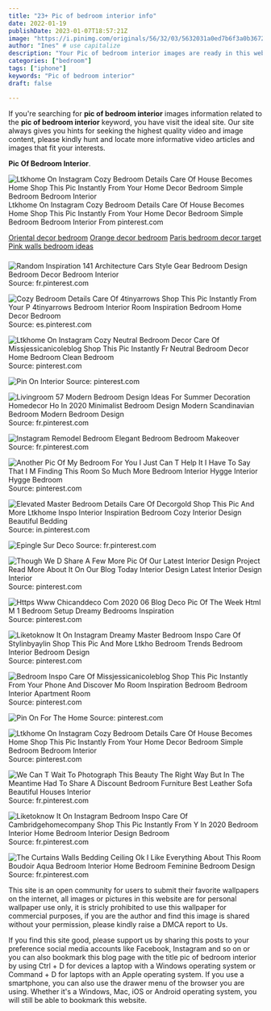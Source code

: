 ```yaml
---
title: "23+ Pic of bedroom interior info"
date: 2022-01-19
publishDate: 2023-01-07T18:57:21Z
image: "https://i.pinimg.com/originals/56/32/03/5632031a0ed7b6f3a0b3672d897bb3f6.jpg"
author: "Ines" # use capitalize
description: "Your Pic of bedroom interior images are ready in this website. Pic of bedroom interior are a topic that is being searched for and liked by netizens today. You can Get the Pic of bedroom interior files here. Download all royalty-free photos."
categories: ["bedroom"]
tags: ["iphone"]
keywords: "Pic of bedroom interior"
draft: false

---
```


If you're searching for **pic of bedroom interior** images information related to the **pic of bedroom interior** keyword, you have visit the ideal  site.  Our site always  gives you  hints  for seeking  the highest  quality video and image  content, please kindly hunt and locate more informative video articles and images  that fit your interests.

**Pic Of Bedroom Interior**. 

![Ltkhome On Instagram Cozy Bedroom Details Care Of House Becomes Home Shop This Pic Instantly From Your Home Decor Bedroom Simple Bedroom Bedroom Interior](https://i.pinimg.com/originals/57/4f/f2/574ff29eef8a6a9c9b9636838238d808.jpg "Ltkhome On Instagram Cozy Bedroom Details Care Of House Becomes Home Shop This Pic Instantly From Your Home Decor Bedroom Simple Bedroom Bedroom Interior")
Ltkhome On Instagram Cozy Bedroom Details Care Of House Becomes Home Shop This Pic Instantly From Your Home Decor Bedroom Simple Bedroom Bedroom Interior From pinterest.com

[Oriental decor bedroom](/oriental-decor-bedroom/)
[Orange decor bedroom](/orange-decor-bedroom/)
[Paris bedroom decor target](/paris-bedroom-decor-target/)
[Pink walls bedroom ideas](/pink-walls-bedroom-ideas/)



### 

 


![Random Inspiration 141 Architecture Cars Style Gear Bedroom Design Bedroom Decor Bedroom Interior](https://i.pinimg.com/originals/4e/03/35/4e03350c7b1b57dcc01d1ca0c8c4db04.jpg "Random Inspiration 141 Architecture Cars Style Gear Bedroom Design Bedroom Decor Bedroom Interior")
Source: fr.pinterest.com

 

![Cozy Bedroom Details Care Of 4tinyarrows Shop This Pic Instantly From Your P 4tinyarrows Bedroom Interior Room Inspiration Bedroom Home Decor Bedroom](https://i.pinimg.com/originals/14/5a/66/145a661197571592567d96142fc705d5.jpg "Cozy Bedroom Details Care Of 4tinyarrows Shop This Pic Instantly From Your P 4tinyarrows Bedroom Interior Room Inspiration Bedroom Home Decor Bedroom")
Source: es.pinterest.com

 

![Ltkhome On Instagram Cozy Neutral Bedroom Decor Care Of Missjessicanicoleblog Shop This Pic Instantly Fr Neutral Bedroom Decor Home Bedroom Clean Bedroom](https://i.pinimg.com/originals/7d/8b/35/7d8b35d8e3443b64a2b1864a5eff593c.jpg "Ltkhome On Instagram Cozy Neutral Bedroom Decor Care Of Missjessicanicoleblog Shop This Pic Instantly Fr Neutral Bedroom Decor Home Bedroom Clean Bedroom")
Source: pinterest.com

 

![Pin On Interior](https://i.pinimg.com/originals/a3/d9/08/a3d908bd50636c6bdbf98fc3ccf93cca.jpg "Pin On Interior")
Source: pinterest.com

 

![Livingroom 57 Modern Bedroom Design Ideas For Summer Decoration Homedecor Ho In 2020 Minimalist Bedroom Design Modern Scandinavian Bedroom Modern Bedroom Design](https://i.pinimg.com/originals/bc/9d/b2/bc9db2525af69a8a5c78050b576e59f8.jpg "Livingroom 57 Modern Bedroom Design Ideas For Summer Decoration Homedecor Ho In 2020 Minimalist Bedroom Design Modern Scandinavian Bedroom Modern Bedroom Design")
Source: fr.pinterest.com

 

![Instagram Remodel Bedroom Elegant Bedroom Bedroom Makeover](https://i.pinimg.com/originals/25/c3/33/25c33326b3e11596c76dfbb32987b5da.jpg "Instagram Remodel Bedroom Elegant Bedroom Bedroom Makeover")
Source: fr.pinterest.com

 

![Another Pic Of My Bedroom For You I Just Can T Help It I Have To Say That I M Finding This Room So Much More Bedroom Interior Hygge Interior Hygge Bedroom](https://i.pinimg.com/originals/85/b5/13/85b513561a82c0d4e05c452287188165.jpg "Another Pic Of My Bedroom For You I Just Can T Help It I Have To Say That I M Finding This Room So Much More Bedroom Interior Hygge Interior Hygge Bedroom")
Source: pinterest.com

 

![Elevated Master Bedroom Details Care Of Decorgold Shop This Pic And More Ltkhome Inspo Interior Inspiration Bedroom Cozy Interior Design Beautiful Bedding](https://i.pinimg.com/736x/29/c9/24/29c9242849c210b2f3aacf9e09d0268f.jpg "Elevated Master Bedroom Details Care Of Decorgold Shop This Pic And More Ltkhome Inspo Interior Inspiration Bedroom Cozy Interior Design Beautiful Bedding")
Source: in.pinterest.com

 

![Epingle Sur Deco](https://i.pinimg.com/564x/4c/8f/af/4c8fafa5bb089b0eaff75b8cd9d1bea7.jpg "Epingle Sur Deco")
Source: fr.pinterest.com

 

![Though We D Share A Few More Pic Of Our Latest Interior Design Project Read More About It On Our Blog Today Interior Design Latest Interior Design Interior](https://i.pinimg.com/originals/49/a6/f0/49a6f09b7cc370bf1235eae5809db623.jpg "Though We D Share A Few More Pic Of Our Latest Interior Design Project Read More About It On Our Blog Today Interior Design Latest Interior Design Interior")
Source: pinterest.com

 

![Https Www Chicanddeco Com 2020 06 Blog Deco Pic Of The Week Html M 1 Bedroom Setup Dreamy Bedrooms Inspiration](https://i.pinimg.com/564x/a2/ce/94/a2ce9484589229edec8d438e4ef4806a.jpg "Https Www Chicanddeco Com 2020 06 Blog Deco Pic Of The Week Html M 1 Bedroom Setup Dreamy Bedrooms Inspiration")
Source: pinterest.com

 

![Liketoknow It On Instagram Dreamy Master Bedroom Inspo Care Of Stylinbyaylin Shop This Pic And More Ltkho Bedroom Trends Bedroom Interior Bedroom Design](https://i.pinimg.com/originals/9b/32/f2/9b32f2812d5949afeb0b9054261df458.jpg "Liketoknow It On Instagram Dreamy Master Bedroom Inspo Care Of Stylinbyaylin Shop This Pic And More Ltkho Bedroom Trends Bedroom Interior Bedroom Design")
Source: pinterest.com

 

![Bedroom Inspo Care Of Missjessicanicoleblog Shop This Pic Instantly From Your Phone And Discover Mo Room Inspiration Bedroom Bedroom Interior Apartment Room](https://i.pinimg.com/originals/8f/33/c1/8f33c16507d810cf3196ebb31294bf09.jpg "Bedroom Inspo Care Of Missjessicanicoleblog Shop This Pic Instantly From Your Phone And Discover Mo Room Inspiration Bedroom Bedroom Interior Apartment Room")
Source: pinterest.com

 

![Pin On For The Home](https://i.pinimg.com/originals/b5/cb/1d/b5cb1d981924412b654d0f57fbb0e121.jpg "Pin On For The Home")
Source: pinterest.com

 

![Ltkhome On Instagram Cozy Bedroom Details Care Of House Becomes Home Shop This Pic Instantly From Your Home Decor Bedroom Simple Bedroom Bedroom Interior](https://i.pinimg.com/originals/57/4f/f2/574ff29eef8a6a9c9b9636838238d808.jpg "Ltkhome On Instagram Cozy Bedroom Details Care Of House Becomes Home Shop This Pic Instantly From Your Home Decor Bedroom Simple Bedroom Bedroom Interior")
Source: pinterest.com

 

![We Can T Wait To Photograph This Beauty The Right Way But In The Meantime Had To Share A Discount Bedroom Furniture Best Leather Sofa Beautiful Houses Interior](https://i.pinimg.com/originals/a6/b9/c5/a6b9c5c54c5e6ee9b3d80089607550d2.jpg "We Can T Wait To Photograph This Beauty The Right Way But In The Meantime Had To Share A Discount Bedroom Furniture Best Leather Sofa Beautiful Houses Interior")
Source: fr.pinterest.com

 

![Liketoknow It On Instagram Bedroom Inspo Care Of Cambridgehomecompany Shop This Pic Instantly From Y In 2020 Bedroom Interior Home Bedroom Interior Design Bedroom](https://i.pinimg.com/originals/15/7c/03/157c03a22523b3ce398c012a1229ffd4.jpg "Liketoknow It On Instagram Bedroom Inspo Care Of Cambridgehomecompany Shop This Pic Instantly From Y In 2020 Bedroom Interior Home Bedroom Interior Design Bedroom")
Source: fr.pinterest.com

 

![The Curtains Walls Bedding Ceiling Ok I Like Everything About This Room Boudoir Aqua Bedroom Interior Home Bedroom Feminine Bedroom Design](https://i.pinimg.com/originals/56/32/03/5632031a0ed7b6f3a0b3672d897bb3f6.jpg "The Curtains Walls Bedding Ceiling Ok I Like Everything About This Room Boudoir Aqua Bedroom Interior Home Bedroom Feminine Bedroom Design")
Source: fr.pinterest.com

 

This site is an open community for users to submit their favorite wallpapers on the internet, all images or pictures in this website are for personal wallpaper use only, it is stricly prohibited to use this wallpaper for commercial purposes, if you are the author and find this image is shared without your permission, please kindly raise a DMCA report to Us.

If you find this site good, please support us by sharing this posts to your preference social media accounts like Facebook, Instagram and so on or you can also bookmark this blog page with the title pic of bedroom interior by using Ctrl + D for devices a laptop with a Windows operating system or Command + D for laptops with an Apple operating system. If you use a smartphone, you can also use the drawer menu of the browser you are using. Whether it's a Windows, Mac, iOS or Android operating system, you will still be able to bookmark this website.
